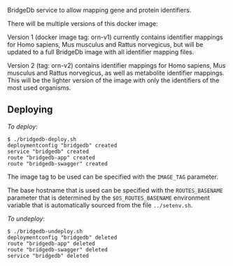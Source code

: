 BridgeDb service to allow mapping gene and protein identifiers. 

There will be multiple versions of this docker image:

Version 1 (docker image tag: orn-v1) currently contains identifier mappings for Homo sapiens, Mus musculus and Rattus norvegicus, but will be updated to a full BridgeDb image with all identifier mapping files.

Version 2 (tag: orn-v2) contains identifier mappings for Homo sapiens, Mus musculus and Rattus norvegicus, as well as metabolite identifier mappings. This will be the lighter version of the image with only the identifiers of the most used organisms.

## Deploying

*To deploy*:
```
$ ./bridgedb-deploy.sh 
deploymentconfig "bridgedb" created
service "bridgedb" created
route "bridgedb-app" created
route "bridgedb-swagger" created
```

The image tag to be used can be specified with the `IMAGE_TAG` parameter.

The base hostname that is used can be specified with the `ROUTES_BASENAME` parameter that is determined by the 
`$OS_ROUTES_BASENAME` environment variable that is automatically sourced from the file `../setenv.sh`.


*To undeploy*:
```
$ ./bridgedb-undeploy.sh 
deploymentconfig "bridgedb" deleted
route "bridgedb-app" deleted
route "bridgedb-swagger" deleted
service "bridgedb" deleted
```


